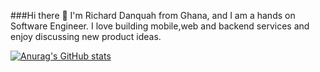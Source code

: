 ###Hi there 👋
I'm Richard Danquah from Ghana, and I am a hands on Software Engineer. I love building mobile,web and backend services and enjoy discussing new product ideas.


[![Anurag's GitHub stats](https://github-readme-stats.vercel.app/api?username=richarddanquah)](https://github.com/anuraghazra/github-readme-stats)


<!--
**richarddanquah/richarddanquah** is a ✨ _special_ ✨ repository because its `README.md` (this file) appears on your GitHub profile.

Here are some ideas to get you started:

- 🔭 I’m currently working on ...
- 🌱 I’m currently learning ...
- 👯 I’m looking to collaborate on ...
- 🤔 I’m looking for help with ...
- 💬 Ask me about ...
- 📫 How to reach me: ...
- 😄 Pronouns: ...
- ⚡ Fun fact: ...
-->
